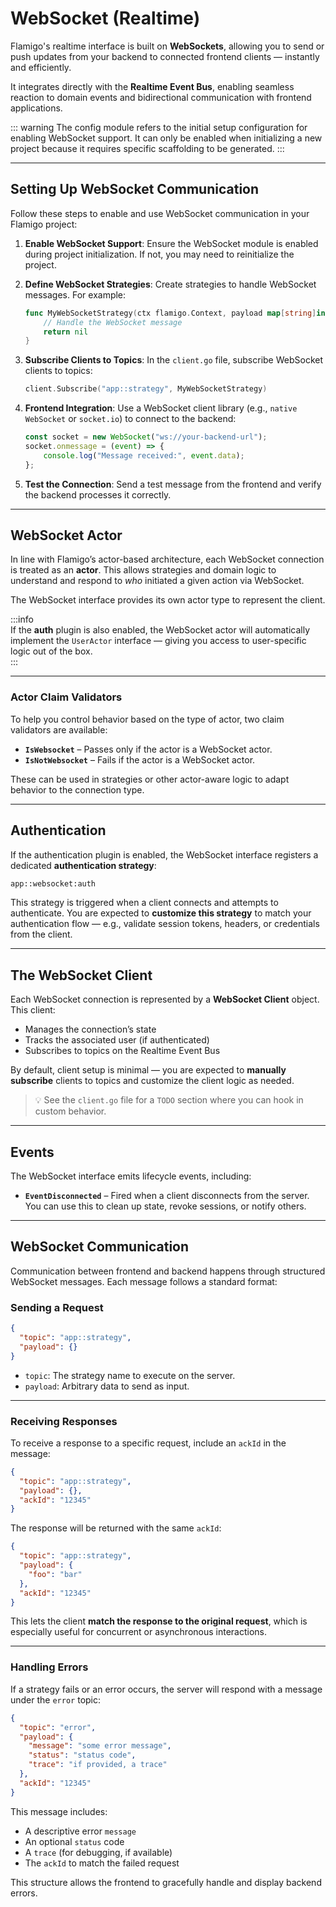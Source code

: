 # WebSocket (Realtime)

Flamigo's realtime interface is built on **WebSockets**, allowing you to send or push updates from your backend to connected frontend clients — instantly and efficiently.

It integrates directly with the **Realtime Event Bus**, enabling seamless reaction to domain events and bidirectional communication with frontend applications.

::: warning
The config module refers to the initial setup configuration for enabling WebSocket support. It can only be enabled when initializing a new project because it requires specific scaffolding to be generated.
:::

---

## Setting Up WebSocket Communication

Follow these steps to enable and use WebSocket communication in your Flamigo project:

1. **Enable WebSocket Support**:
   Ensure the WebSocket module is enabled during project initialization. If not, you may need to reinitialize the project.

2. **Define WebSocket Strategies**:
   Create strategies to handle WebSocket messages. For example:
   ```go
   func MyWebSocketStrategy(ctx flamigo.Context, payload map[string]interface{}) error {
       // Handle the WebSocket message
       return nil
   }
   ```

3. **Subscribe Clients to Topics**:
   In the `client.go` file, subscribe WebSocket clients to topics:
   ```go
   client.Subscribe("app::strategy", MyWebSocketStrategy)
   ```

4. **Frontend Integration**:
   Use a WebSocket client library (e.g., `native WebSocket` or `socket.io`) to connect to the backend:
   ```javascript
   const socket = new WebSocket("ws://your-backend-url");
   socket.onmessage = (event) => {
       console.log("Message received:", event.data);
   };
   ```

5. **Test the Connection**:
   Send a test message from the frontend and verify the backend processes it correctly.

---

## WebSocket Actor

In line with Flamigo’s actor-based architecture, each WebSocket connection is treated as an **actor**. This allows strategies and domain logic to understand and respond to *who* initiated a given action via WebSocket.

The WebSocket interface provides its own actor type to represent the client.

:::info  
If the **auth** plugin is also enabled, the WebSocket actor will automatically implement the `UserActor` interface — giving you access to user-specific logic out of the box.  
:::

---

### Actor Claim Validators

To help you control behavior based on the type of actor, two claim validators are available:

- **`IsWebsocket`** – Passes only if the actor is a WebSocket actor.  
- **`IsNotWebsocket`** – Fails if the actor is a WebSocket actor.

These can be used in strategies or other actor-aware logic to adapt behavior to the connection type.

---

## Authentication

If the authentication plugin is enabled, the WebSocket interface registers a dedicated **authentication strategy**:

```txt
app::websocket:auth
```

This strategy is triggered when a client connects and attempts to authenticate. You are expected to **customize this strategy** to match your authentication flow — e.g., validate session tokens, headers, or credentials from the client.

---

## The WebSocket Client

Each WebSocket connection is represented by a **WebSocket Client** object. This client:

- Manages the connection’s state
- Tracks the associated user (if authenticated)
- Subscribes to topics on the Realtime Event Bus

By default, client setup is minimal — you are expected to **manually subscribe** clients to topics and customize the client logic as needed.

> 💡 See the `client.go` file for a `TODO` section where you can hook in custom behavior.

---

## Events

The WebSocket interface emits lifecycle events, including:

- **`EventDisconnected`** – Fired when a client disconnects from the server.  
  You can use this to clean up state, revoke sessions, or notify others.

---

## WebSocket Communication

Communication between frontend and backend happens through structured WebSocket messages. Each message follows a standard format:

### Sending a Request

```json
{
  "topic": "app::strategy",
  "payload": {}
}
```

- `topic`: The strategy name to execute on the server.
- `payload`: Arbitrary data to send as input.

---

### Receiving Responses

To receive a response to a specific request, include an `ackId` in the message:

```json
{
  "topic": "app::strategy",
  "payload": {},
  "ackId": "12345"
}
```

The response will be returned with the same `ackId`:

```json
{
  "topic": "app::strategy",
  "payload": {
    "foo": "bar"
  },
  "ackId": "12345"
}
```

This lets the client **match the response to the original request**, which is especially useful for concurrent or asynchronous interactions.

---

### Handling Errors

If a strategy fails or an error occurs, the server will respond with a message under the `error` topic:

```json
{
  "topic": "error",
  "payload": {
    "message": "some error message",
    "status": "status code",
    "trace": "if provided, a trace"
  },
  "ackId": "12345"
}
```

This message includes:

- A descriptive error `message`
- An optional `status` code
- A `trace` (for debugging, if available)
- The `ackId` to match the failed request

This structure allows the frontend to gracefully handle and display backend errors.
